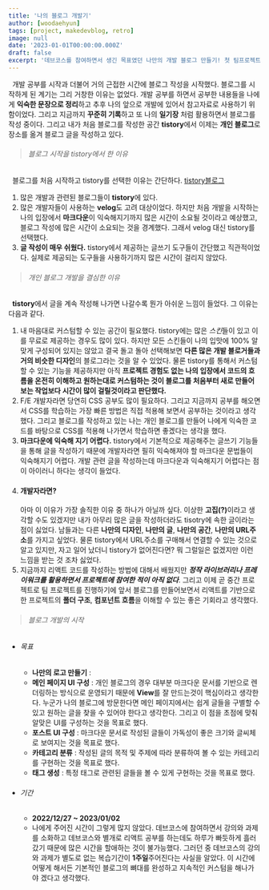 ```yaml
---
title: '나의 블로그 개발기'
author: [woodaehyun]
tags: [project, makedevblog, retro]
image: null
date: '2023-01-01T00:00:00.000Z'
draft: false
excerpt: '데브코스를 참여하면서 생긴 목표였던 나만의 개발 블로그 만들기! 첫 팀프로젝트를 진행하기 전이 적기라는 생각에 밑도 끝도 없이 도전해서 만들어본 나의 블로그 개발 절반 성공기🌟'
---
```


&nbsp;&nbsp;개발 공부를 시작과 더불어 거의 근접한 시간에 블로그 작성을 시작했다. 블로그를 시작하게 된 계기는 그리 거창한 이유는 없었다. 개발 공부를 하면서 공부한 내용들을 나에게 **익숙한 문장으로 정리**하고 추후 나의 앞으로 개발에 있어서 참고자료로 사용하기 위함이었다. 그리고 지금까지 **꾸준히 기록**하고 또 나의 **일기장** 처럼 활용하면서 블로그를 작성 중이다. 그리고 내가 처음 블로그를 작성한 공간 **tistory**에서 이제는 **개인 블로그**로 장소를 옮겨 블로그 글을 작성하고 있다.
<br/>

> ###### 블로그 시작을 tistory에서 한 이유

&nbsp;&nbsp;블로그를 처음 시작하고 tistory를 선택한 이유는 간단하다.
[tistory블로그](https://pinetree93.tistory.com/)

1. 많은 개발과 관련된 블로그들이 **tistory**에 있다.
   <br/>
2. 많은 개발자들이 사용하는 **velog**도 고려 대상이었다. 하지만 처음 개발을 시작하는 나의 입장에서 **마크다운**이 익숙해지기까지 많은 시간이 소요될 것이라고 예상했고, 블로그 작성에 많은 시간이 소요되는 것을 경계했다. 그래서 velog 대신 tistory를 선택했다.
   <br/>
3. **글 작성이 매우 쉬웠다.** tistory에서 제공하는 글쓰기 도구들이 간단했고 직관적이었다. 실제로 제공되는 도구들을 사용하기까지 많은 시간이 걸리지 않았다.

> ###### 개인 블로그 개발을 결심한 이유

&nbsp;&nbsp;<strong>tistory</strong>에서 글을 계속 작성해 나가면 나갈수록 뭔가 아쉬운 느낌이 들었다. 그 이유는 다음과 같다.

1. 내 마음대로 커스텀할 수 있는 공간이 필요했다. tistory에는 많은 *스킨*들이 있고 이를 무료로 제공하는 경우도 많이 있다. 하지만 모든 스킨들이 나의 입맛에 100% 알맞게 구성되어 있지는 않았고 결국 돌고 돌아 선택해보면 **다른 많은 개발 블로거들과 거의 비슷한 디자인**의 블로그라는 것을 알 수 있었다. 물론 tistory를 통해서 커스텀할 수 있는 기능을 제공하지만 아직 **프로젝트 경험도 없는 나의 입장에서 코드의 흐름을 온전히 이해하고 원하는대로 커스텀하는 것이 블로그를 처음부터 새로 만들어보는 작업보다 시간이 많이 걸릴것이라고 판단했다.**
   <br/>
2. F/E 개발자라면 당연히 CSS 공부도 많이 필요하다. 그리고 지금까지 공부를 해오면서 CSS를 학습하는 가장 빠른 방법은 직접 적용해 보면서 공부하는 것이라고 생각했다.
   그리고 블로그를 작성하고 있는 나는 개인 블로그를 만들어 나에게 익숙한 코드를 바탕으로 CSS를 적용해 나가면서 학습하면 좋겠다는 생각을 했다.
   <br/>
3. **마크다운에 익숙해 지기 어렵다.** tistory에서 기본적으로 제공해주는 글쓰기 기능들을 통해 글을 작성하기 때문에 개발자라면 필히 익숙해져야 할 마크다운 문법들이 익숙해지기 어렵다. 개발 관련 글을 작성하는데 마크다운과 익숙해지기 어렵다는 점이 아이러니 하다는 생각이 들었다.
   <br/>
4. <h4>개발자라면?</h4>
   아마 이 이유가 가장 솔직한 이유 중 하나가 아닐까 싶다. 이상한 <strong>고집(?)</strong>이라고 생각할 수도 있겠지만 내가 아무리 많은 글을 작성하더라도 tisotry에 속한 글이라는 점이 싫었다. 남들과는 다른 <strong>나만의 디자인</strong>, <strong>나만의 글</strong>, <strong>나만의 공간</strong>, <strong>나만의 URL주소</strong>를 가지고 싶었다. 물론 tistory에서 URL주소를 구매해서 연결할 수 있는 것으로 알고 있지만, 자고 일어 났더니 tistory가 없어진다면? 뭐 그럴일은 없겠지만 이런 느낌을 받는 것 조차 싫었다.
   <br/>
5. 지금까지 리액트 코드를 작성하는 방법에 대해서 배웠지만 **_정작 라이브러리나 프레이워크를 활용하면서 프로젝트에 참여한 적이 아직 없다_**. 그리고 이제 곧 중간 프로젝트로 팀 프로젝트를 진행하기에 앞서 블로그를 만들어보면서 리액트를 기반으로 한 프로젝트의 **폴더 구조**, **컴포넌트 흐름**을 이해할 수 있는 좋은 기회라고 생각했다.

> ###### 블로그 개발의 시작

- ###### 목표
  - **나만의 로고 만들기** :
  - **메인 페이지 UI 구성** : 개인 블로그의 경우 대부분 마크다운 문서를 기반으로 렌더링하는 방식으로 운영되기 때문에 **View**를 잘 만드는것이 핵심이라고 생각한다. 누군가 나의 블로그에 방문한다면 메인 페이지에서는 쉽게 글들을 구별할 수 있고 원하는 글을 찾을 수 있어야 한다고 생각한다. 그리고 이 점을 초점에 맞춰 알맞은 UI를 구성하는 것을 목표로 했다.
  - **포스트 UI 구성** : 마크다운 문서로 작성된 글들이 가독성이 좋은 크기와 글씨체로 보여지는 것을 목표로 했다.
  - **카테고리 분류** : 작성된 글의 목적 및 주제에 따라 분류하여 볼 수 있는 카테고리를 구현하는 것을 목표로 했다.
  - **태그 생성** : 특정 태그로 관련된 글들을 볼 수 있게 구현하는 것을 목표로 했다.
- ###### 기간
  - **2022/12/27 ~ 2023/01/02**
  - 나에게 주어진 시간이 그렇게 많지 않았다. 데브코스에 참여하면서 강의와 과제를 소화하고 데브코스와 별개로 리액트 공부를 하는데도 하루가 빠듯하게 흘러갔기 때문에 많은 시간을 할애하는 것이 불가능했다. 그러던 중 데브코스의 강의와 과제가 별도로 없는 복습기간이 **1주일**주어진다는 사실을 알았다. 이 시간에 어떻게 해서든 기본적인 블로그의 뼈대를 완성하고 지속적인 커스텀을 해나가야 겠다고 생각했다.
